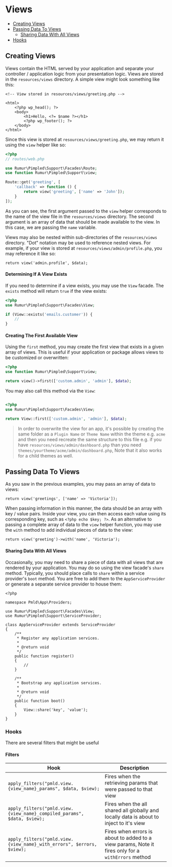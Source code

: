 # Views

- [Creating Views](#creating-views)
- [Passing Data To Views](#passing-data-to-views)
    - [Sharing Data With All Views](#sharing-data-with-all-views)
- [Hooks](#hooks)

<a name="creating-views"></a>
## Creating Views

Views contain the HTML served by your application and separate your controller / application logic from your presentation logic. Views are stored in the `resources/views` directory. A simple view might look something like this:

    <!-- View stored in resources/views/greeting.php -->

    <html>
        <?php wp_head(); ?>
        <body>
            <h1>Hello, <?= $name ?></h1>
            <?php wp_footer(); ?>
        </body>
    </html>

Since this view is stored at `resources/views/greeting.php`, we may return it using the `view` helper like so:

```php
<?php
// routes/web.php

use Rumur\Pimpled\Support\Facades\Route;
use function Rumur\Pimpled\Support\view;

Route::get('greeting', [
    'callback' => function () {
        return view('greeting', ['name' => 'John']);
    }
]);

```
    
As you can see, the first argument passed to the `view` helper corresponds to the name of the view file in the `resources/views` directory. The second argument is an array of data that should be made available to the view. In this case, we are passing the `name` variable.

Views may also be nested within sub-directories of the `resources/views` directory. "Dot" notation may be used to reference nested views. For example, if your view is stored at `resources/views/admin/profile.php`, you may reference it like so:

    return view('admin.profile', $data);

#### Determining If A View Exists

If you need to determine if a view exists, you may use the `View` facade. The `exists` method will return `true` if the view exists:

```php
<?php
use Rumur\Pimpled\Support\Facades\View;

if (View::exists('emails.customer')) {
    //
}
```

#### Creating The First Available View

Using the `first` method, you may create the first view that exists in a given array of views. This is useful if your application or package allows views to be customized or overwritten:

```php
<?php
use function Rumur\Pimpled\Support\view;

return view()->first(['custom.admin', 'admin'], $data);
```

You may also call this method via the `View`:

```php

<?php
use Rumur\Pimpled\Support\Facades\View;

return View::first(['custom.admin', 'admin'], $data);

```

> In order to overwrite the view for an app, it's possible by creating the same folder as a `Plugin Name` or `Theme Name` within the theme e.g. `acme` 
> and then you need recreate the same structure to this file e.g. if you have `resources/views/admin/dashboard.php` than you need `themes/yourtheme/acme/admin/dashboard.php`, Note that it also works for a child themes as well.

<a name="passing-data-to-views"></a>
## Passing Data To Views

As you saw in the previous examples, you may pass an array of data to views:

    return view('greetings', ['name' => 'Victoria']);

When passing information in this manner, the data should be an array with key / value pairs. Inside your view, you can then access each value using its corresponding key, such as `<?php echo $key; ?>`. As an alternative to passing a complete array of data to the `view` helper function, you may use the `with` method to add individual pieces of data to the view:

    return view('greeting')->with('name', 'Victoria');

<a name="sharing-data-with-all-views"></a>
#### Sharing Data With All Views

Occasionally, you may need to share a piece of data with all views that are rendered by your application. You may do so using the view facade's `share` method. Typically, you should place calls to `share` within a service provider's `boot` method. You are free to add them to the `AppServiceProvider` or generate a separate service provider to house them:

    <?php

    namespace Pmld\App\Providers;

    use Rumur\Pimpled\Support\Facades\View;
    use Rumur\Pimpled\Support\ServiceProvider;

    class AppServiceProvider extends ServiceProvider
    {
        /**
         * Register any application services.
         *
         * @return void
         */
        public function register()
        {
            //
        }

        /**
         * Bootstrap any application services.
         *
         * @return void
         */
        public function boot()
        {
            View::share('key', 'value');
        }
    }

<a name="hooks"></a>
### Hooks

There are several filters that might be useful 

#### Filters

| Hook                                                                     | Description                                                                           |
|------------------------------------------------------------------------  |-------------------------------------------------------------------------------------  |
| `apply_filters("pmld.view.{view_name}_params", $data, $view);`         | Fires when the retrieving params that were passed to that view                        |
| `apply_filters("pmld.view.{view_name}_compiled_params", $data, $view);` | Fires when the all shared all globally and locally data is about to inject to it's view |
| `apply_filters("pmld.view.{view_name}_with_errors", $errors, $view);` | Fires when errors is about to added to a view params, Note it fires only for a `withErrors` method |
